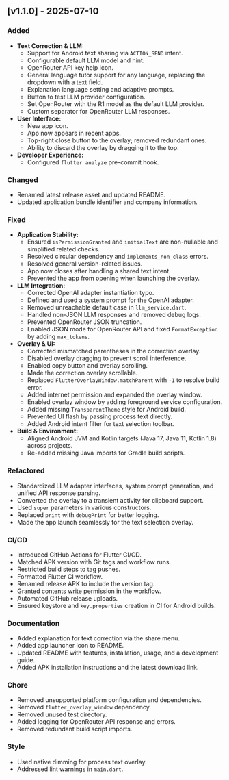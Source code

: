 ## [v1.1.0] - 2025-07-10

### Added
*   **Text Correction & LLM:**
    *   Support for Android text sharing via `ACTION_SEND` intent.
    *   Configurable default LLM model and hint.
    *   OpenRouter API key help icon.
    *   General language tutor support for any language, replacing the dropdown with a text field.
    *   Explanation language setting and adaptive prompts.
    *   Button to test LLM provider configuration.
    *   Set OpenRouter with the R1 model as the default LLM provider.
    *   Custom separator for OpenRouter LLM responses.
*   **User Interface:**
    *   New app icon.
    *   App now appears in recent apps.
    *   Top-right close button to the overlay; removed redundant ones.
    *   Ability to discard the overlay by dragging it to the top.
*   **Developer Experience:**
    *   Configured `flutter analyze` pre-commit hook.

### Changed
*   Renamed latest release asset and updated README.
*   Updated application bundle identifier and company information.

### Fixed
*   **Application Stability:**
    *   Ensured `isPermissionGranted` and `initialText` are non-nullable and simplified related checks.
    *   Resolved circular dependency and `implements_non_class` errors.
    *   Resolved general version-related issues.
    *   App now closes after handling a shared text intent.
    *   Prevented the app from opening when launching the overlay.
*   **LLM Integration:**
    *   Corrected OpenAI adapter instantiation typo.
    *   Defined and used a system prompt for the OpenAI adapter.
    *   Removed unreachable default case in `llm_service.dart`.
    *   Handled non-JSON LLM responses and removed debug logs.
    *   Prevented OpenRouter JSON truncation.
    *   Enabled JSON mode for OpenRouter API and fixed `FormatException` by adding `max_tokens`.
*   **Overlay & UI:**
    *   Corrected mismatched parentheses in the correction overlay.
    *   Disabled overlay dragging to prevent scroll interference.
    *   Enabled copy button and overlay scrolling.
    *   Made the correction overlay scrollable.
    *   Replaced `FlutterOverlayWindow.matchParent` with `-1` to resolve build error.
    *   Added internet permission and expanded the overlay window.
    *   Enabled overlay window by adding foreground service configuration.
    *   Added missing `TransparentTheme` style for Android build.
    *   Prevented UI flash by passing process text directly.
    *   Added Android intent filter for text selection toolbar.
*   **Build & Environment:**
    *   Aligned Android JVM and Kotlin targets (Java 17, Java 11, Kotlin 1.8) across projects.
    *   Re-added missing Java imports for Gradle build scripts.

### Refactored
*   Standardized LLM adapter interfaces, system prompt generation, and unified API response parsing.
*   Converted the overlay to a transient activity for clipboard support.
*   Used `super` parameters in various constructors.
*   Replaced `print` with `debugPrint` for better logging.
*   Made the app launch seamlessly for the text selection overlay.

### CI/CD
*   Introduced GitHub Actions for Flutter CI/CD.
*   Matched APK version with Git tags and workflow runs.
*   Restricted build steps to tag pushes.
*   Formatted Flutter CI workflow.
*   Renamed release APK to include the version tag.
*   Granted contents write permission in the workflow.
*   Automated GitHub release uploads.
*   Ensured keystore and `key.properties` creation in CI for Android builds.

### Documentation
*   Added explanation for text correction via the share menu.
*   Added app launcher icon to README.
*   Updated README with features, installation, usage, and a development guide.
*   Added APK installation instructions and the latest download link.

### Chore
*   Removed unsupported platform configuration and dependencies.
*   Removed `flutter_overlay_window` dependency.
*   Removed unused test directory.
*   Added logging for OpenRouter API response and errors.
*   Removed redundant build script imports.

### Style
*   Used native dimming for process text overlay.
*   Addressed lint warnings in `main.dart`.
